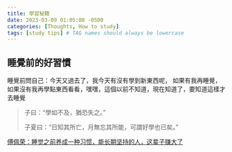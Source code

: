 ```yaml
---
title: 學習秘籍
date: 2023-03-09 01:05:08 -0500
categories: [Thoughts, How to study]
tags: [study tips] # TAG names should always be lowercase
---
```


## 睡覺前的好習慣

睡覺前問自己：今天又過去了，我今天有沒有學到新東西呢， 如果有我再睡覺，如果沒有我再學點東西看看，嘿嘿，這個以前不知道，現在知道了，要知道這樣才去睡覺

> 子曰：“學如不及，猶恐失之。”
>
> 子夏曰：“日知其所亡，月無忘其所能，可謂好學也已矣。”

[傅佩荣：睡觉之前养成一种习惯，能长期坚持的人，这辈子赚大了](https://www.bilibili.com/video/BV16j411g78n/?buvid=XYFABFAFD0528395AA4209DFE16B91512B532&is_story_h5=false&mid=YoElcF5ap3%2B4PGLBRyLCWw%3D%3D&p=1&plat_id=116&share_from=ugc&share_medium=android&share_plat=android&share_session_id=9f5e4b67-54d2-4e4d-9658-02b286358099&share_source=WEIXIN&share_tag=s_i&timestamp=1678335883&unique_k=BOfXHBe&up_id=1293718035)
